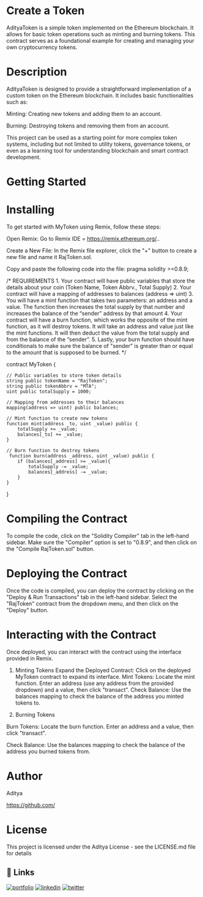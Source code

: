 # Create a Token

AdityaToken is a simple token implemented on the Ethereum blockchain. It allows for basic token operations such as minting and burning tokens. This contract serves as a foundational example for creating and managing your own cryptocurrency tokens.

# Description

AdityaToken is designed to provide a straightforward implementation of a custom token on the Ethereum blockchain. It includes basic functionalities such as:

Minting: Creating new tokens and adding them to an account.

Burning: Destroying tokens and removing them from an account.

This project can be used as a starting point for more complex token systems, including but not limited to utility tokens, governance tokens, or even as a learning tool for understanding blockchain and smart contract development.

# Getting Started

# Installing

To get started with MyToken using Remix, follow these steps:

Open Remix: Go to Remix IDE = https://remix.ethereum.org/..

Create a New File: In the Remix file explorer, click the "+" button to create a new file and name it RajToken.sol.

Copy and paste the following code into the file:
pragma solidity >=0.8.9;

/*
       REQUIREMENTS
    1. Your contract will have public variables that store the details about your coin (Token Name, Token Abbrv., Total Supply)
    2. Your contract will have a mapping of addresses to balances (address => uint)
    3. You will have a mint function that takes two parameters: an address and a value. 
       The function then increases the total supply by that number and increases the balance 
       of the “sender” address by that amount
    4. Your contract will have a burn function, which works the opposite of the mint function, as it will destroy tokens. 
       It will take an address and value just like the mint functions. It will then deduct the value from the total supply 
       and from the balance of the “sender”.
    5. Lastly, your burn function should have conditionals to make sure the balance of "sender" is greater than or equal 
       to the amount that is supposed to be burned.
*/

contract MyToken {

    // Public variables to store token details
    string public tokenName = "RajToken";
    string public tokenAbbrv = "MTA";
    uint public totalSupply = 1000;

    // Mapping from addresses to their balances
    mapping(address => uint) public balances;

    // Mint function to create new tokens
    function mint(address _to, uint _value) public {
        totalSupply += _value;
        balances[_to] += _value;
    }

    // Burn function to destroy tokens
     function burn(address _address, uint _value) public {
        if (balances[_address] >= _value){
            totalSupply -= _value;
            balances[_address] -= _value;
        }
    }

}

# Compiling the Contract

To compile the code, click on the "Solidity Compiler" tab in the left-hand sidebar. Make sure the "Compiler" option is set to "0.8.9", and then click on the "Compile RajToken.sol" button.

# Deploying the Contract

Once the code is compiled, you can deploy the contract by clicking on the "Deploy & Run Transactions" tab in the left-hand sidebar. Select the "RajToken" contract from the dropdown menu, and then click on the "Deploy" button.

# Interacting with the Contract

Once deployed, you can interact with the contract using the interface provided in Remix.

1. Minting Tokens
Expand the Deployed Contract: Click on the deployed MyToken contract to expand its interface.
Mint Tokens: Locate the mint function. Enter an address (use any address from the provided dropdown) and a value, then click "transact".
Check Balance: Use the balances mapping to check the balance of the address you minted tokens to.

2. Burning Tokens

Burn Tokens: Locate the burn function. Enter an address and a value, then click "transact".

Check Balance: Use the balances mapping to check the balance of the address you burned tokens from.

# Author
Aditya

https://github.com/

# License

This project is licensed under the Aditya License - see the LICENSE.md file for details
## 🔗 Links
[![portfolio](https://img.shields.io/badge/my_portfolio-000?style=for-the-badge&logo=ko-fi&logoColor=white)](https://katherineoelsner.com/)
[![linkedin](https://img.shields.io/badge/linkedin-0A66C2?style=for-the-badge&logo=linkedin&logoColor=white)](https://www.linkedin.com/)
[![twitter](https://img.shields.io/badge/twitter-1DA1F2?style=for-the-badge&logo=twitter&logoColor=white)](https://twitter.com/)
